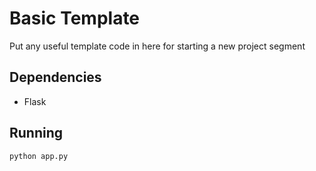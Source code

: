 Basic Template
============
Put any useful template code in here for starting a new project segment

Dependencies
--------
- Flask


Running
-------
```python app.py```
